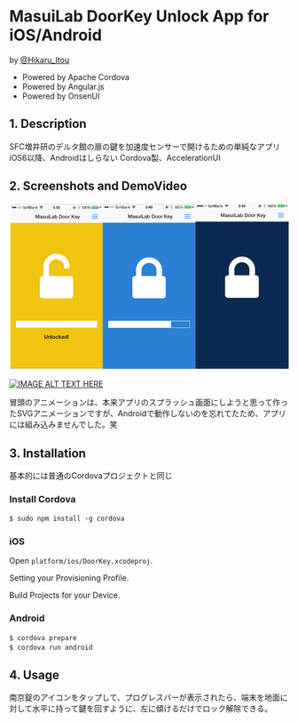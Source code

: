 # MasuiLab DoorKey Unlock App for iOS/Android

by [@Hikaru_Itou](http://www.twitter.com/Hikaru_Itou)

* Powered by Apache Cordova
* Powered by Angular.js
* Powered by OnsenUI



## 1. Description

SFC増井研のデルタ館の扉の鍵を加速度センサーで開けるための単純なアプリ
iOS6以降、Androidはしらない
Cordova製、AccelerationUI


## 2. Screenshots and DemoVideo

![ScreenShot](ss.png)

[![IMAGE ALT TEXT HERE](http://img.youtube.com/vi/AHUTcSOyIbU/0.jpg)](http://www.youtube.com/watch?v=AHUTcSOyIbU)

冒頭のアニメーションは、本来アプリのスプラッシュ画面にしようと思って作ったSVGアニメーションですが、Androidで動作しないのを忘れてたため、アプリには組み込みませんでした。笑


## 3. Installation

基本的には普通のCordovaプロジェクトと同じ

### Install Cordova

```xml
$ sudo npm install -g cordova
```

### iOS

Open `platform/ios/DoorKey.xcodeproj`.

Setting your Provisioning Profile.

Build Projects for your Device.

### Android

```xml
$ cordova prepare
$ cordova run android
```

## 4. Usage

南京錠のアイコンをタップして、プログレスバーが表示されたら、端末を地面に対して水平に持って鍵を回すように、左に傾けるだけでロック解除できる。

